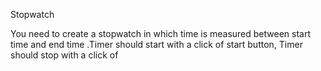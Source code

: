 Stopwatch


You need to create a stopwatch in which time is measured between start time and end time .Timer should start with a click of start button, Timer should stop with a click of 
